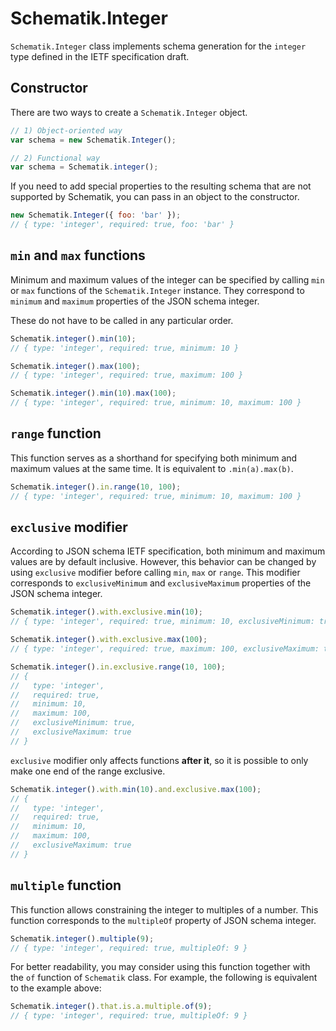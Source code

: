 # Schematik.Integer
`Schematik.Integer` class implements schema generation for the `integer` type
defined in the IETF specification draft.

## Constructor
There are two ways to create a `Schematik.Integer` object.

```js
// 1) Object-oriented way
var schema = new Schematik.Integer();

// 2) Functional way
var schema = Schematik.integer();
```

If you need to add special properties to the resulting schema that are not
supported by Schematik, you can pass in an object to the constructor.

```js
new Schematik.Integer({ foo: 'bar' });
// { type: 'integer', required: true, foo: 'bar' }
```

## `min` and `max` functions
Minimum and maximum values of the integer can be specified by calling `min` or
`max` functions of the `Schematik.Integer` instance. They correspond to `minimum`
and `maximum` properties of the JSON schema integer.

These do not have to be called in any particular order.

```js
Schematik.integer().min(10);
// { type: 'integer', required: true, minimum: 10 }

Schematik.integer().max(100);
// { type: 'integer', required: true, maximum: 100 }

Schematik.integer().min(10).max(100);
// { type: 'integer', required: true, minimum: 10, maximum: 100 }
```

## `range` function
This function serves as a shorthand for specifying both minimum and maximum
values at the same time. It is equivalent to `.min(a).max(b)`.

```js
Schematik.integer().in.range(10, 100);
// { type: 'integer', required: true, minimum: 10, maximum: 100 }
```

## `exclusive` modifier
According to JSON schema IETF specification, both minimum and maximum values are
by default inclusive. However, this behavior can be changed by using `exclusive`
modifier before calling `min`, `max` or `range`. This modifier corresponds to
`exclusiveMinimum` and `exclusiveMaximum` properties of the JSON schema integer.

```js
Schematik.integer().with.exclusive.min(10);
// { type: 'integer', required: true, minimum: 10, exclusiveMinimum: true }

Schematik.integer().with.exclusive.max(100);
// { type: 'integer', required: true, maximum: 100, exclusiveMaximum: true }

Schematik.integer().in.exclusive.range(10, 100);
// {
//   type: 'integer',
//   required: true,
//   minimum: 10,
//   maximum: 100,
//   exclusiveMinimum: true,
//   exclusiveMaximum: true
// }
```

`exclusive` modifier only affects functions **after it**, so it is possible to
only make one end of the range exclusive.

```js
Schematik.integer().with.min(10).and.exclusive.max(100);
// {
//   type: 'integer',
//   required: true,
//   minimum: 10,
//   maximum: 100,
//   exclusiveMaximum: true  
// }

```

## `multiple` function
This function allows constraining the integer to multiples of a number. This
function corresponds to the `multipleOf` property of JSON schema integer.

```js
Schematik.integer().multiple(9);
// { type: 'integer', required: true, multipleOf: 9 }
```

For better readability, you may consider using this function together with the
`of` function of `Schematik` class. For example, the following is equivalent to
the example above:

```js
Schematik.integer().that.is.a.multiple.of(9);
// { type: 'integer', required: true, multipleOf: 9 }
```

